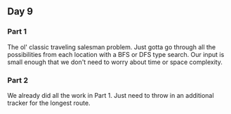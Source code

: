 ## Day 9

### Part 1

The ol' classic traveling salesman problem. Just gotta go through all the possibilities from each location with a BFS or DFS type search. Our input is small enough that we don't need to worry about time or space complexity.

### Part 2

We already did all the work in Part 1. Just need to throw in an additional tracker for the longest route.
